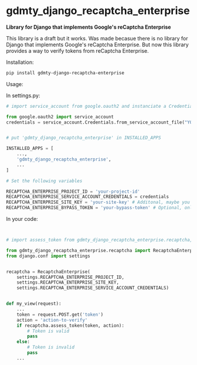 # gdmty_django_recaptcha_enterprise

**Library for Django that implements Google's reCaptcha Enterprise**

This library is a draft but it works. Was made becasue there is no library for Django that implements Google's reCaptcha Enterprise. But now this library provides a way to verify tokens from reCaptcha Enterprise.

Installation:

```bash
pip install gdmty-django-recaptcha-enterprise
```

Usage:

In settings.py:

```python
# import service_account from google.oauth2 and instanciate a Credentials object from your service account file 

from google.oauth2 import service_account
credentials = service_account.Credentials.from_service_account_file("YOUR_RECAPTCHA_CREDENTIALS_SERVICE_ACCOUNT_FILE")


# put 'gdmty_django_recaptcha_enterprise' in INSTALLED_APPS

INSTALLED_APPS = [
    ...,
    'gdmty_django_recaptcha_enterprise',
    ...
]

# Set the following variables 

RECAPTCHA_ENTERPRISE_PROJECT_ID = 'your-project-id'
RECAPTCHA_ENTERPRISE_SERVICE_ACCOUNT_CREDENTIALS = credentials
RECAPTCHA_ENTERPRISE_SITE_KEY = 'your-site-key' # Additonal, maybe you want to use different keys for different actions; in that case you can use many variables like this one, and choose the right one on instanciate.
RECAPTCHA_ENTERPRISE_BYPASS_TOKEN = 'your-bypass-token' # Optional, only for debug and development usage. Don't use in production.


```

In your code:

```python


# import assess_token from gdmty_django_recaptcha_enterprise.recaptcha, then you can use it to assess tokens where you need it. In this excample we show a hypothetical view that receives a token from a POST request.

from gdmty_django_recaptcha_enterprise.recaptcha import RecaptchaEnterprise
from django.conf import settings


recaptcha = RecaptchaEnterprise(
    settings.RECAPTCHA_ENTERPRISE_PROJECT_ID, 
    settings.RECAPTCHA_ENTERPRISE_SITE_KEY, 
    settings.RECAPTCHA_ENTERPRISE_SERVICE_ACCOUNT_CREDENTIALS)


def my_view(request):
    ...
    token = request.POST.get('token')
    action = 'action-to-verify'
    if recaptcha.assess_token(token, action):
        # Token is valid
        pass
    else:
        # Token is invalid
        pass
    ...
```
